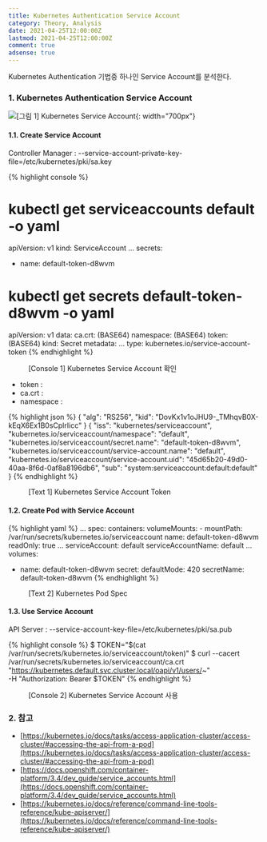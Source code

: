 ```yaml
---
title: Kubernetes Authentication Service Account
category: Theory, Analysis
date: 2021-04-25T12:00:00Z
lastmod: 2021-04-25T12:00:00Z
comment: true
adsense: true
---
```


Kubernetes Authentication 기법중 하나인 Service Account를 분석한다.

### 1. Kubernetes Authentication Service Account

![[그림 1] Kubernetes Service Account]({{site.baseurl}}/images/theory_analysis/Kubernetes_Authentication_Service_Account/Kubernetes_Service_Account.PNG){: width="700px"}

#### 1.1. Create Service Account

Controller Manager : --service-account-private-key-file=/etc/kubernetes/pki/sa.key

{% highlight console %}
# kubectl get serviceaccounts default -o yaml
apiVersion: v1
kind: ServiceAccount
...
secrets:
- name: default-token-d8wvm

# kubectl get secrets default-token-d8wvm -o yaml
apiVersion: v1
data:
  ca.crt: (BASE64)
  namespace: (BASE64)
  token: (BASE64)
kind: Secret
metadata:
...
type: kubernetes.io/service-account-token
{% endhighlight %}
<figure>
<figcaption class="caption">[Console 1] Kubernetes Service Account 확인</figcaption>
</figure>

* token : 
* ca.crt : 
* namespace : 

{% highlight json %}
{
  "alg": "RS256",
  "kid": "DovKx1v1oJHU9-_TMhqvB0X-kEqX6Ex1B0sCplrIicc"
}
{
  "iss": "kubernetes/serviceaccount",
  "kubernetes.io/serviceaccount/namespace": "default",
  "kubernetes.io/serviceaccount/secret.name": "default-token-d8wvm",
  "kubernetes.io/serviceaccount/service-account.name": "default",
  "kubernetes.io/serviceaccount/service-account.uid": "45d65b20-49d0-40aa-8f6d-0af8a8196db6",
  "sub": "system:serviceaccount:default:default"
}
{% endhighlight %}
<figure>
<figcaption class="caption">[Text 1] Kubernetes Service Account Token</figcaption>
</figure>

#### 1.2. Create Pod with Service Account

{% highlight yaml %}
...
spec:
  containers:
    volumeMounts:
    - mountPath: /var/run/secrets/kubernetes.io/serviceaccount
      name: default-token-d8wvm
      readOnly: true
...
  serviceAccount: default
  serviceAccountName: default
...
  volumes:
  - name: default-token-d8wvm
    secret:
      defaultMode: 420
      secretName: default-token-d8wvm
{% endhighlight %}
<figure>
<figcaption class="caption">[Text 2] Kubernetes Pod Spec</figcaption>
</figure>

#### 1.3. Use Service Account

API Server : --service-account-key-file=/etc/kubernetes/pki/sa.pub

{% highlight console %}
$ TOKEN="$(cat /var/run/secrets/kubernetes.io/serviceaccount/token)"
$ curl --cacert /var/run/secrets/kubernetes.io/serviceaccount/ca.crt \
    "https://kubernetes.default.svc.cluster.local/oapi/v1/users/~" \
    -H "Authorization: Bearer $TOKEN"
{% endhighlight %}
<figure>
<figcaption class="caption">[Console 2] Kubernetes Service Account 사용</figcaption>
</figure>

### 2. 참고

* [https://kubernetes.io/docs/tasks/access-application-cluster/access-cluster/#accessing-the-api-from-a-pod](https://kubernetes.io/docs/tasks/access-application-cluster/access-cluster/#accessing-the-api-from-a-pod)
* [https://docs.openshift.com/container-platform/3.4/dev_guide/service_accounts.html](https://docs.openshift.com/container-platform/3.4/dev_guide/service_accounts.html)
* [https://kubernetes.io/docs/reference/command-line-tools-reference/kube-apiserver/](https://kubernetes.io/docs/reference/command-line-tools-reference/kube-apiserver/)